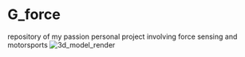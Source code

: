 # G_force
repository of my passion personal project involving force sensing and motorsports
![3d_model_render](https://user-images.githubusercontent.com/15238565/161182000-32519108-c238-4e1f-a97e-d8ddc1d89385.png)
